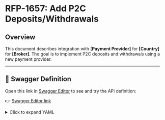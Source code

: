 # RFP-1657: Add P2C Deposits/Withdrawals

## Overview

This document describes integration with **[Payment Provider]** for **[Country]** for **[Broker]**. The goal is to implement P2C deposits and withdrawals using a new payment provider.

---

## 🔗 Swagger Definition

Open this link in [Swagger Editor](https://editor.swagger.io/) to see and try the API definition:

👉 [Swagger Editor link](https://editor.swagger.io/#)

<details>
<summary>Click to expand YAML</summary>

```yaml
openapi: 3.0.0
info:
  title: RFP-1657 Add P2C Deposits/Withdrawals
  version: 1.0.0
  description: >
    Integration with **[Payment Provider]** for **[Country]** for **[Broker]**.
    <br><br>
    ![Big picture user flow](https://i.postimg.cc/zvvD0Ym0/UI-flow-for-deposits.jpg)
servers:
  - url: https://sandbox.[domain1]
paths:
  /api/v5/invoice/get_noreceipt:
    post:
      summary: Create deposit (no receipt)
      operationId: createDeposit
      requestBody:
        required: true
        content:
          application/json:
            schema:
              type: object
              properties:
                amount:
                  type: string
                  example: "20000"
                currency:
                  type: string
                  example: "ARS"
                currency2currency:
                  type: integer
                  example: 1
                filter_payment_system_types:
                  type: array
                  items:
                    type: string
                  example: ["netting_ars2"]
                order_id:
                  type: string
                  example: "bff2fae8-7a88-11ec-90d6-021802250822"
                order_desc:
                  type: string
                  example: "Order for order #1234"
                return_url:
                  type: string
                  example: "https://[domain2]"
                response_url:
                  type: string
                  example: "https://[domain3]"
                cancel_url:
                  type: string
                  example: "https://[domain4]/"
                server_url:
                  type: string
                  example: "https://webhook.site/d5c235c1-7801-4516-a0c8-2f87722f6839"
                customer_id:
                  type: string
                  example: "123456"
                payment_attributes:
                  type: object
                  properties:
                    client_name:
                      type: string
                      example: "Dima Dima"
                    client_email:
                      type: string
                      example: "test-lic@test.tst"
                locate:
                  type: string
                  example: "en"
      responses:
        '200':
          description: Success response
          content:
            application/json:
              schema:
                type: object
                properties:
                  redirect_url:
                    type: string
                    example: "https://[provider]/redirect"
